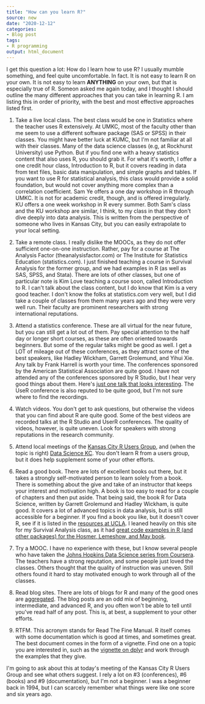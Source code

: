 ```yaml
---
title: "How can you learn R?"
source: new
date: "2020-12-12"
categories:
- Blog post
tags:
- R programming
output: html_document
---
```


I get this question a lot: How do I learn how to use R? I usually mumble something, and feel quite uncomfortable. In fact. It is not easy to learn R on your own. It is not easy to learn **ANYTHING** on your own, but that is especially true of R. Someon asked me again today, and I thought I should outline the many different approaches that you can take in learning R. I am listing this in order of priority, with the best and most effective approaches listed first. 

<!---more--->

1.  Take a live local class. The best class would be one in Statistics where the teacher uses R extensively. At UMKC, most of the faculty other than me seem to use a different software package (SAS  or SPSS) in their classes. You might have better luck at KUMC, but I'm not familiar at all with their classes. Many of the data science classes (e.g, at Rockhurst University) use Python. But if you find one with a heavy statistics content that also uses R, you should grab it. For what it's worth, I offer a one credit hour class, Introduction to R, but it covers reading in data from text files, basic data manipulation, and simple graphs and tables. If you want to use R for statistical analysis, this class would provide a solid foundation, but would not cover anything more complex than a correlation coefficient. Sam Ye offers a one day workshop in R through UMKC. It is not for academic credit, though, and is offered irregularly. KU offers a one week workshop in R every summer. Both Sam's class and the KU workshop are similar, I think, to my class in that they don't dive deeply into data analysis. This is written from the perspective of someone who lives in Kansas City, but you can easily extrapolate to your local setting.

2. Take a remote class. I really dislike the MOOCs, as they do not offer sufficient one-on-one instruction. Rather, pay for a course at The Analysis Factor (theanalysisfactor.com) or The Institute for Statistics Education (statistics.com). I just finished teaching a course in Survival Analysis for the former group, and we had examples in R (as well as SAS, SPSS, and Stata). There are lots of other classes, but one of particular note is Kim Love teaching a course soon, called Introduction to R. I can't talk about the class content, but I do know that Kim is a very good teacher. I don't know the folks at statistics.com very well, but I did take a couple of classes from them many years ago and they were very well run. Their faculty are prominent researchers with strong international reputations.

3. Attend a statistics conference. These are all virtual for the near future, but you can still get a lot out of them. Pay special attention to the half day or longer short courses, as these are often oriented towards beginners. But some of the regular talks might be good as well. I get a LOT of mileage out of these conferences, as they attract some of the best speakers, like Hadley Wickham, Garrett Grolemund, and Yihui Xie. Any talk by Frank Harrell is worth your time. The conferences sponsored by the American Statistical Association are quite good. I have not attended any of the conferences sponsored by R Studio, but I hear very good things about them. Here's [just one talk that looks interesting](https://rstudio.com/resources/rstudioconf-2020/learning-r-with-humorous-side-projects/). The UseR conference is also reputed to be quite good, but I'm not sure where to find the recordings.

4. Watch videos. You don't get to ask questions, but otherwise the videos that you can find about R are quite good. Some of the best videos are recorded talks at the R Studio and UserR conferences. The quality of videos, however, is quite uneven. Look for speakers with strong reputations in the research community.

5. Attend local meetings of the [Kansas City R Users Group](https://www.meetup.com/Kansas-City-R-Users-Group/), and (when the topic is right) [Data Science KC](https://www.meetup.com/Data-Science-KC/). You don't learn R from a users group, but it does help supplement some of your other efforts.

6. Read a good book. There are lots of excellent books out there, but it takes a strongly self-motivated person to learn solely from a book. There is something about the give and take of an instructor that keeps your interest and motivation high. A book is too easy to read for a couple of chapters and then put aside. That being said, the book R for Data Science, written by Garrett Grolemund and Hadley Wickham, is quite good. It covers a lot of advanced topics in data analysis, but is still accessible for a beginner. If you find a book you like, but it doesn't cover R, see if it is listed in the [resources at UCLA](https://stats.idre.ucla.edu/other/examples/). I leaned heavily on this site for my Survival Analysis class, as it had [great code examples in R (and other packages) for the Hosmer, Lemeshow, and May book](https://stats.idre.ucla.edu/other/examples/asa2/).

7. Try a MOOC. I have no experience with these, but I know several people who have taken the [Johns Hopkins Data Science series from Coursera](https://www.coursera.org/specializations/jhu-data-science). The teachers have a strong reputation, and some people just loved the classes. Others thought that the quality of instruction was uneven. Still others found it hard to stay motivated enough to work through all of the classes.

8. Read blog sites. There are lots of blogs for R and many of the good ones are [aggregated](https://www.r-bloggers.com/). The blog posts are an odd mix of beginning, intermediate, and advanced R, and you often won't be able to tell until you've read half of any post. This is, at best, a supplement to your other efforts.

9. RTFM. This acronym stands for Read The Fine Manual. R itself comes with some documentation which is good at times, and sometimes great. The best document comes in the form of a vignette. Find one on a topic you are interested in, such as the [vignette on dplyr](https://cran.r-project.org/web/packages/dplyr/vignettes/dplyr.html) and work through the examples that they give.

I'm going to ask about this at today's meeting of the Kansas City R Users Group and see what others suggest. I rely a lot on #3 (conferences), #6 (books) and #9 (documentation), but I'm not a beginner. I was a beginner back in 1994, but I can scarcely remember what things were like one score and six years ago. 


